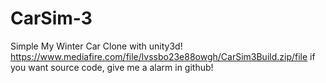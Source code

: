 # CarSim-3
Simple My Winter Car Clone with unity3d!
https://www.mediafire.com/file/lvssbo23e88owgh/CarSim3Build.zip/file
if you want source code, give me a alarm in github!
